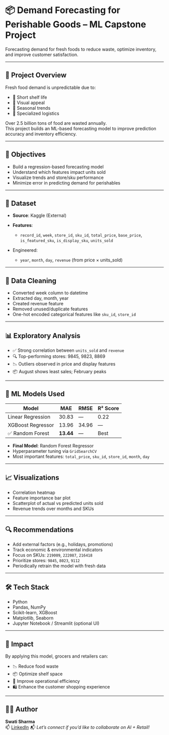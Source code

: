 # 📦 Demand Forecasting for Perishable Goods – ML Capstone Project

Forecasting demand for fresh foods to reduce waste, optimize inventory, and improve customer satisfaction.

---

## 📌 Project Overview

Fresh food demand is unpredictable due to:

- 🥬 Short shelf life  
- 🎨 Visual appeal  
- 🍂 Seasonal trends  
- 🚚 Specialized logistics  

Over 2.5 billion tons of food are wasted annually.  
This project builds an ML-based forecasting model to improve prediction accuracy and inventory efficiency.

---

## 🎯 Objectives

- Build a regression-based forecasting model  
- Understand which features impact units sold  
- Visualize trends and store/sku performance  
- Minimize error in predicting demand for perishables

---

## 📁 Dataset

- **Source**: Kaggle (External)  
- **Features**:  
  - `record_id`, `week`, `store_id`, `sku_id`, `total_price`, `base_price`, `is_featured_sku`, `is_display_sku`, `units_sold`

- Engineered:
  - `year`, `month`, `day`, `revenue` (from price × units_sold)

---

## 🧼 Data Cleaning

- Converted week column to datetime  
- Extracted day, month, year  
- Created revenue feature  
- Removed unused/duplicate features  
- One-hot encoded categorical features like `sku_id`, `store_id`

---

## 📊 Exploratory Analysis

- ✅ Strong correlation between `units_sold` and `revenue`  
- 🔍 Top-performing stores: 9845, 9823, 8869  
- 📉 Outliers observed in price and display features  
- 📦 August shows least sales; February peaks

---

## 🧠 ML Models Used

| Model               | MAE     | RMSE     | R² Score |
|--------------------|---------|----------|----------|
| Linear Regression   | 30.83   | —        | 0.22     |
| XGBoost Regressor   | 13.96   | 34.96    | —        |
| ✅ Random Forest     | **13.44** | —        | Best     |

- **Final Model**: Random Forest Regressor  
- Hyperparameter tuning via `GridSearchCV`  
- Most important features: `total_price`, `sku_id`, `store_id`, `month`, `day`

---

## 📈 Visualizations

- Correlation heatmap  
- Feature importance bar plot  
- Scatterplot of actual vs predicted units sold  
- Revenue trends over months and SKUs

---

## 🔍 Recommendations

- Add external factors (e.g., holidays, promotions)  
- Track economic & environmental indicators  
- Focus on SKUs: `219009`, `222087`, `216418`  
- Prioritize stores: `9845`, `8023`, `9112`  
- Periodically retrain the model with fresh data

---

## 🛠 Tech Stack

- Python  
- Pandas, NumPy  
- Scikit-learn, XGBoost  
- Matplotlib, Seaborn  
- Jupyter Notebook / Streamlit (optional UI)

---

## 🚀 Impact

By applying this model, grocers and retailers can:

- 📉 Reduce food waste  
- 📦 Optimize shelf space  
- 🧾 Improve operational efficiency  
- 🛍️ Enhance the customer shopping experience

---
## 👩‍💻 Author

**Swati Sharma**  
📫 [LinkedIn](https://www.linkedin.com/in/swati-sharma-17s50s01/)
📬 _Let’s connect if you’d like to collaborate on AI + Retail!_
